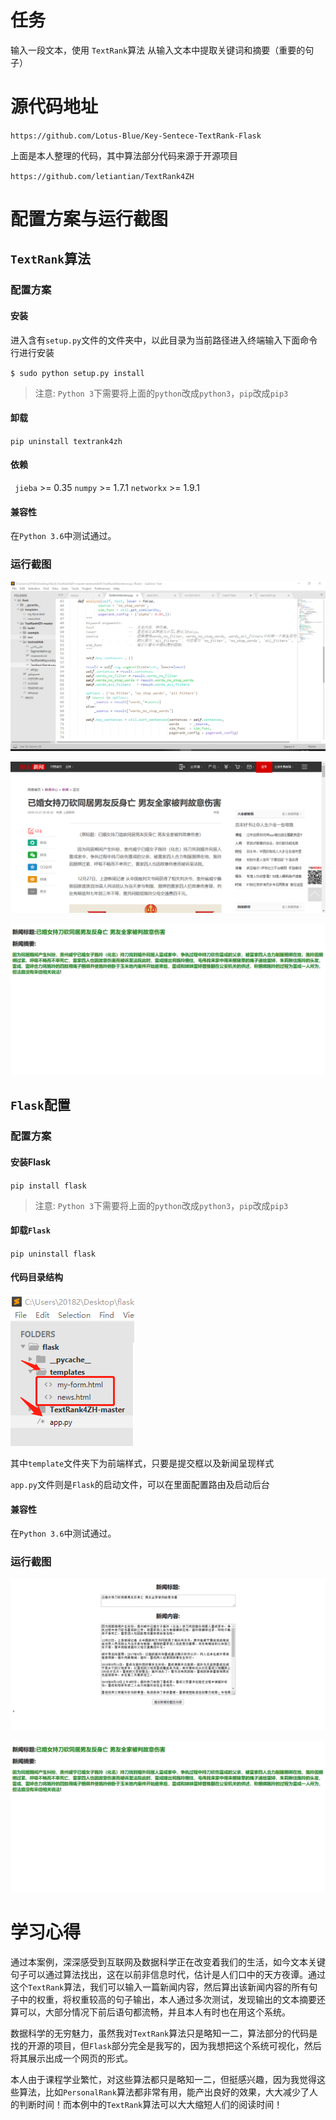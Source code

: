 # 任务

 输入一段文本，使用 `TextRank`算法 从输入文本中提取关键词和摘要（重要的句子）



# 源代码地址

` https://github.com/Lotus-Blue/Key-Sentece-TextRank-Flask `

上面是本人整理的代码，其中算法部分代码来源于开源项目

` https://github.com/letiantian/TextRank4ZH `



# 配置方案与运行截图

## `TextRank`算法

### 配置方案

#### 安装

进入含有`setup.py`文件的文件夹中，以此目录为当前路径进入终端输入下面命令行进行安装

`$ sudo python setup.py install`

> 注意: `Python 3`下需要将上面的`python`改成`python3`，`pip`改成`pip3` 

#### 卸载

`pip uninstall textrank4zh`

#### 依赖

` jieba` >= 0.35
`numpy` >= 1.7.1
`networkx` >= 1.9.1 

#### 兼容性

 在`Python 3.6`中测试通过。 

 

### 运行截图

![image-20191227224958562](ScreenShot\1.png)

![image-20191227224958562](ScreenShot\2.png)

![image-20191227224958562](ScreenShot\3.png)

## `Flask`配置

### 配置方案

#### 安装Flask

`pip install flask`

> 注意: `Python 3`下需要将上面的`python`改成`python3`，`pip`改成`pip3` 

#### 卸载`Flask`

`pip uninstall flask`

#### 代码目录结构

![image-20191227224958562](ScreenShot\4.png)

其中`template`文件夹下为前端样式，只要是提交框以及新闻呈现样式

`app.py`文件则是`Flask`的启动文件，可以在里面配置路由及启动后台



#### 兼容性

 在`Python 3.6`中测试通过。 



### 运行截图

![image-20191227224958562](ScreenShot\5.png)

![image-20191227224958562](ScreenShot\3.png)

# 学习心得

​	通过本案例，深深感受到互联网及数据科学正在改变着我们的生活，如今文本关键句子可以通过算法找出，这在以前非信息时代，估计是人们口中的天方夜谭。通过这个`TextRank`算法，我们可以输入一篇新闻内容，然后算出该新闻内容的所有句子中的权重，将权重较高的句子输出，本人通过多次测试，发现输出的文本摘要还算可以，大部分情况下前后语句都流畅，并且本人有时也在用这个系统。

​	数据科学的无穷魅力，虽然我对`TextRank`算法只是略知一二，算法部分的代码是找的开源的项目，但`Flask`部分完全是我写的，因为我想把这个系统可视化，然后将其展示出成一个网页的形式。

​	本人由于课程学业繁忙，对这些算法都只是略知一二，但挺感兴趣，因为我觉得这些算法，比如`PersonalRank`算法都非常有用，能产出良好的效果，大大减少了人的判断时间！而本例中的`TextRank`算法可以大大缩短人们的阅读时间！
